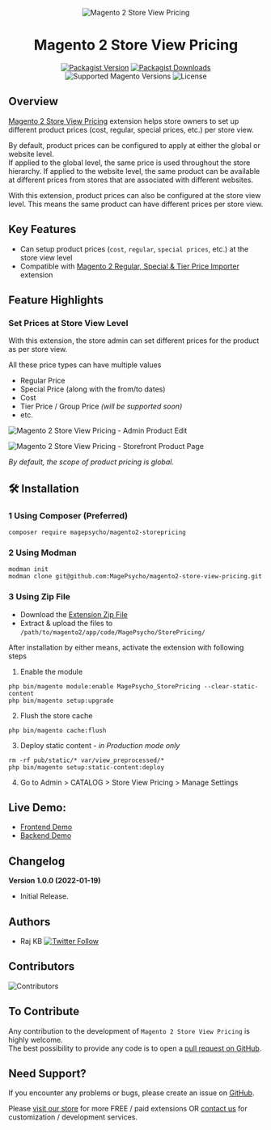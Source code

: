 <div align="center">

![Magento 2 Store View Pricing](https://i.imgur.com/d8QEHRb.png)
# Magento 2 Store View Pricing

</div>

<div align="center">

[![Packagist Version](https://img.shields.io/github/v/tag/MagePsycho/magento2-store-view-pricing?logo=packagist&sort=semver&label=packagist&style=for-the-badge)](https://packagist.org/packages/magepsycho/magento2-storepricing)
[![Packagist Downloads](https://img.shields.io/packagist/dt/magepsycho/magento2-storepricing.svg?logo=packagist&style=for-the-badge)](https://packagist.org/packages/magepsycho/magento2-storepricing/stats)
![Supported Magento Versions](https://img.shields.io/badge/magento-%202.3_|_2.4-brightgreen.svg?logo=magento&longCache=true&style=for-the-badge)
![License](https://img.shields.io/badge/license-MIT-green?color=%23234&style=for-the-badge)

</div>

## Overview
[Magento 2 Store View Pricing](https://www.magepsycho.com/magento2-store-view-pricing.html) extension helps store owners to set up different product prices (cost, regular, special prices, etc.) per store view.

By default, product prices can be configured to apply at either the global or website level.  
If applied to the global level, the same price is used throughout the store hierarchy. If applied to the website level, the same product can be available at different prices from stores that are associated with different websites.  

With this extension, product prices can also be configured at the store view level. This means the same product can have different prices per store view.

## Key Features
* Can setup product prices (`cost`, `regular`, `special prices`, etc.) at the store view level
* Compatible with [Magento 2 Regular, Special & Tier Price Importer](https://www.magepsycho.com/magento2-mass-regular-special-tier-group-price-importer.html) extension

## Feature Highlights

### Set Prices at Store View Level
With this extension, the store admin can set different prices for the product as per store view.

All these price types can have multiple values  
* Regular Price
* Special Price (along with the from/to dates)
* Cost
* Tier Price / Group Price *(will be supported soon)*
* etc.


![Magento 2 Store View Pricing - Admin Product Edit](https://www.magepsycho.com/media/catalog/product/9/0/90-1-m2-store-view-pricing-storefront-specific-store-prices.png)

![Magento 2 Store View Pricing - Storefront Product Page](https://www.magepsycho.com/media/catalog/product/9/0/90-m2-store-view-pricing-storefront-specific-store-prices.png)

*By default, the scope of product pricing is global.*

## 🛠️ Installation

### 1 Using Composer (Preferred)
```
composer require magepsycho/magento2-storepricing
```

### 2 Using Modman
```
modman init
modman clone git@github.com:MagePsycho/magento2-store-view-pricing.git
```

### 3 Using Zip File
* Download the [Extension Zip File](https://github.com/MagePsycho/magento2-store-view-pricing/archive/master.zip)
* Extract & upload the files to `/path/to/magento2/app/code/MagePsycho/StorePricing/`

After installation by either means, activate the extension with following steps

1. Enable the module
```
php bin/magento module:enable MagePsycho_StorePricing --clear-static-content
php bin/magento setup:upgrade
```
2. Flush the store cache
```
php bin/magento cache:flush
```
3. Deploy static content - *in Production mode only*
```
rm -rf pub/static/* var/view_preprocessed/*
php bin/magento setup:static-content:deploy
```
4. Go to Admin > CATALOG > Store View Pricing > Manage Settings

## Live Demo:

* [Frontend Demo](http://m2default.mage-expo.com/)
* [Backend Demo](http://m2default.mage-expo.com/admin_m2demo/?module=storepricing)

## Changelog

**Version 1.0.0 (2022-01-19)**

* Initial Release.

## Authors
- Raj KB [![Twitter Follow](https://img.shields.io/twitter/follow/rajkbnp.svg?style=social)](https://twitter.com/rajkbnp)

## Contributors

![Contributors](https://contrib.rocks/image?repo=MagePsycho/magento2-store-view-pricing)

## To Contribute
Any contribution to the development of `Magento 2 Store View Pricing` is highly welcome.  
The best possibility to provide any code is to open a [pull request on GitHub](https://github.com/MagePsycho/magento2-store-view-pricing/pulls).

## Need Support?
If you encounter any problems or bugs, please create an issue on [GitHub](https://github.com/MagePsycho/magento2-store-view-pricing/issues).

Please [visit our store](https://www.magepsycho.com/extensions/magento-2.html) for more FREE / paid extensions OR [contact us](https://magepsycho.com/contact) for customization / development services.